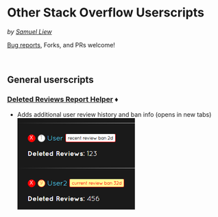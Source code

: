 # Other Stack Overflow Userscripts

_by [Samuel Liew](https://stackoverflow.com/users/584192/samuel-liew)_

[Bug reports](https://github.com/samliew/SO-userscripts/issues), Forks, and PRs welcome!



<br>

## General userscripts


### [Deleted Reviews Report Helper](https://github.com/samliew/SO-userscripts/blob/master/DeletedReviewsReportHelper.user.js) ♦

- Adds additional user review history and ban info (opens in new tabs)
<br>![screenshot](https://raw.githubusercontent.com/samliew/SO-userscripts/master/images/Screenshot_2018-11-05_121104.png)
